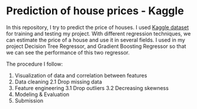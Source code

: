 # Prediction of house prices - Kaggle

In this repository, I try to predict the price of houses. I used [Kaggle dataset](https://www.kaggle.com/c/house-prices-advanced-regression-techniques/data) for training and testing my project. With different regression techniques, we can estimate the price of a house and use it in several fields.
I used in my project Decision Tree Regressor, and Gradient Boosting Regressor so that we can see the performance of this two regressor.

The procedure I follow:
1. Visualization of data and correlation between features
2. Data cleaning
  2.1 Drop missing data
3. Feature engineering
  3.1 Drop outliers
  3.2 Decreasing skewness
4. Modeling & Evaluation
5. Submission

